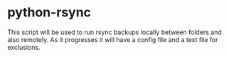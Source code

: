 # python-rsync
This script will be used to run rsync backups locally between folders and also remotely.  As it progresses it will have a config file and a text file for exclusions.

